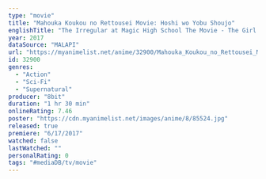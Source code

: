 ```yaml
---
type: "movie"
title: "Mahouka Koukou no Rettousei Movie: Hoshi wo Yobu Shoujo"
englishTitle: "The Irregular at Magic High School The Movie - The Girl Who Summons The Stars"
year: 2017
dataSource: "MALAPI"
url: "https://myanimelist.net/anime/32900/Mahouka_Koukou_no_Rettousei_Movie__Hoshi_wo_Yobu_Shoujo"
id: 32900
genres: 
  - "Action"
  - "Sci-Fi"
  - "Supernatural"
producer: "8bit"
duration: "1 hr 30 min"
onlineRating: 7.46
poster: "https://cdn.myanimelist.net/images/anime/8/85524.jpg"
released: true
premiere: "6/17/2017"
watched: false
lastWatched: ""
personalRating: 0
tags: "#mediaDB/tv/movie"
---
```

